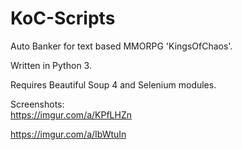 # KoC-Scripts
Auto Banker for text based MMORPG 'KingsOfChaos'.

Written in Python 3.

Requires Beautiful Soup 4 and Selenium modules. 

Screenshots:  
   https://imgur.com/a/KPfLHZn       

   https://imgur.com/a/IbWtuIn
